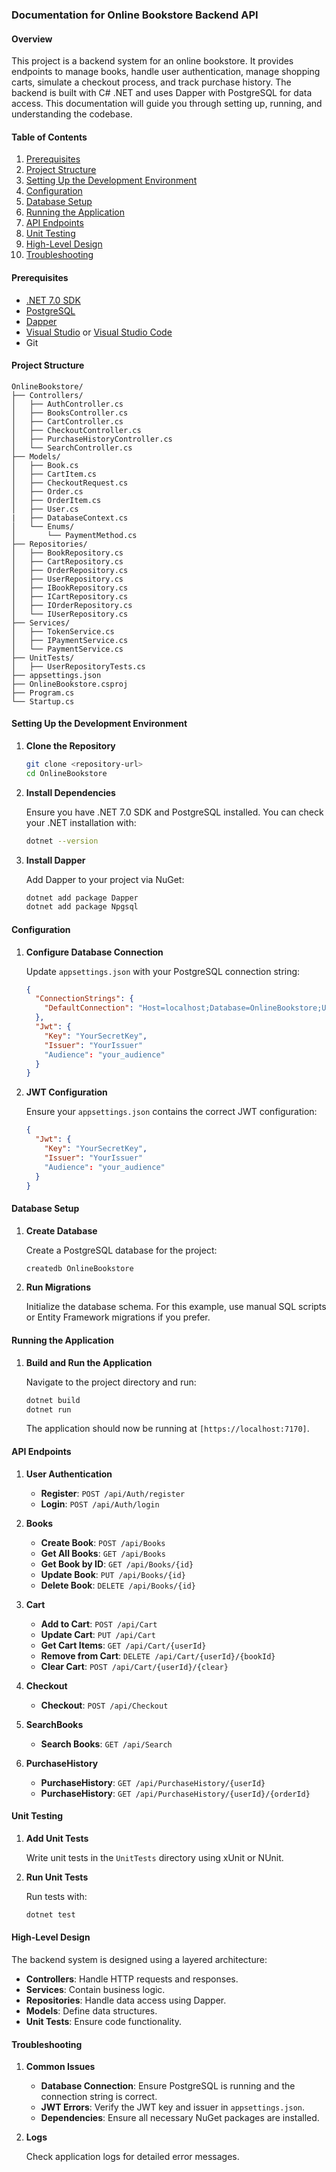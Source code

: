 ### Documentation for Online Bookstore Backend API

#### Overview

This project is a backend system for an online bookstore. It provides endpoints to manage books, handle user authentication, manage shopping carts, simulate a checkout process, and track purchase history. The backend is built with C# .NET and uses Dapper with PostgreSQL for data access. This documentation will guide you through setting up, running, and understanding the codebase.

#### Table of Contents

1. [Prerequisites](#prerequisites)
2. [Project Structure](#project-structure)
3. [Setting Up the Development Environment](#setting-up-the-development-environment)
4. [Configuration](#configuration)
5. [Database Setup](#database-setup)
6. [Running the Application](#running-the-application)
7. [API Endpoints](#api-endpoints)
8. [Unit Testing](#unit-testing)
9. [High-Level Design](#high-level-design)
10. [Troubleshooting](#troubleshooting)

#### Prerequisites

- [.NET 7.0 SDK](https://dotnet.microsoft.com/download/dotnet/5.0)
- [PostgreSQL](https://www.postgresql.org/download/)
- [Dapper](https://github.com/DapperLib/Dapper)
- [Visual Studio](https://visualstudio.microsoft.com/) or [Visual Studio Code](https://code.visualstudio.com/)
- Git

#### Project Structure

```
OnlineBookstore/
├── Controllers/
│   ├── AuthController.cs
│   ├── BooksController.cs
│   ├── CartController.cs
│   ├── CheckoutController.cs
│   ├── PurchaseHistoryController.cs
│   └── SearchController.cs
├── Models/
│   ├── Book.cs
│   ├── CartItem.cs
│   ├── CheckoutRequest.cs
│   ├── Order.cs
│   ├── OrderItem.cs
│   ├── User.cs
|   ├── DatabaseContext.cs
│   └── Enums/
│       └── PaymentMethod.cs
├── Repositories/
│   ├── BookRepository.cs
│   ├── CartRepository.cs
│   ├── OrderRepository.cs
│   ├── UserRepository.cs
│   ├── IBookRepository.cs
│   ├── ICartRepository.cs
│   ├── IOrderRepository.cs
│   └── IUserRepository.cs
├── Services/
│   ├── TokenService.cs
│   ├── IPaymentService.cs
│   └── PaymentService.cs
├── UnitTests/
│   ├── UserRepositoryTests.cs
├── appsettings.json
├── OnlineBookstore.csproj
├── Program.cs
└── Startup.cs
```

#### Setting Up the Development Environment

1. **Clone the Repository**

    ```sh
    git clone <repository-url>
    cd OnlineBookstore
    ```

2. **Install Dependencies**

    Ensure you have .NET 7.0 SDK and PostgreSQL installed. You can check your .NET installation with:

    ```sh
    dotnet --version
    ```

3. **Install Dapper**

    Add Dapper to your project via NuGet:

    ```sh
    dotnet add package Dapper
    dotnet add package Npgsql
    ```

#### Configuration

1. **Configure Database Connection**

    Update `appsettings.json` with your PostgreSQL connection string:

    ```json
    {
      "ConnectionStrings": {
        "DefaultConnection": "Host=localhost;Database=OnlineBookstore;Username=yourusername;Password=yourpassword"
      },
      "Jwt": {
        "Key": "YourSecretKey",
        "Issuer": "YourIssuer"
        "Audience": "your_audience"
      }
    }
    ```

2. **JWT Configuration**

    Ensure your `appsettings.json` contains the correct JWT configuration:

    ```json
    {
      "Jwt": {
        "Key": "YourSecretKey",
        "Issuer": "YourIssuer"
        "Audience": "your_audience"
      }
    }
    ```

#### Database Setup

1. **Create Database**

    Create a PostgreSQL database for the project:

    ```sh
    createdb OnlineBookstore
    ```

2. **Run Migrations**

    Initialize the database schema. For this example, use manual SQL scripts or Entity Framework migrations if you prefer.

#### Running the Application

1. **Build and Run the Application**

    Navigate to the project directory and run:

    ```sh
    dotnet build
    dotnet run
    ```

    The application should now be running at `[https://localhost:7170]`.

#### API Endpoints

1. **User Authentication**

    - **Register**: `POST /api/Auth/register`
    - **Login**: `POST /api/Auth/login`

2. **Books**

    - **Create Book**: `POST /api/Books`
    - **Get All Books**: `GET /api/Books`
    - **Get Book by ID**: `GET /api/Books/{id}`
    - **Update Book**: `PUT /api/Books/{id}`
    - **Delete Book**: `DELETE /api/Books/{id}`

3. **Cart**

    - **Add to Cart**: `POST /api/Cart`
    - **Update Cart**: `PUT /api/Cart`
    - **Get Cart Items**: `GET /api/Cart/{userId}`
    - **Remove from Cart**: `DELETE /api/Cart/{userId}/{bookId}`
    - **Clear Cart**: `POST /api/Cart/{userId}/{clear}`

4. **Checkout**

    - **Checkout**: `POST /api/Checkout`

5. **SearchBooks**

    - **Search Books**: `GET /api/Search`

6. **PurchaseHistory**

    - **PurchaseHistory**: `GET /api/PurchaseHistory/{userId}`
    - **PurchaseHistory**: `GET /api/PurchaseHistory/{userId}/{orderId}`

#### Unit Testing

1. **Add Unit Tests**

    Write unit tests in the `UnitTests` directory using xUnit or NUnit.

2. **Run Unit Tests**

    Run tests with:

    ```sh
    dotnet test
    ```

#### High-Level Design

The backend system is designed using a layered architecture:

- **Controllers**: Handle HTTP requests and responses.
- **Services**: Contain business logic.
- **Repositories**: Handle data access using Dapper.
- **Models**: Define data structures.
- **Unit Tests**: Ensure code functionality.


#### Troubleshooting

1. **Common Issues**

    - **Database Connection**: Ensure PostgreSQL is running and the connection string is correct.
    - **JWT Errors**: Verify the JWT key and issuer in `appsettings.json`.
    - **Dependencies**: Ensure all necessary NuGet packages are installed.

2. **Logs**

    Check application logs for detailed error messages.

